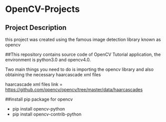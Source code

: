 # OpenCV-Projects


## Project Description
this project was created using the famous image detection library known as opencv 

##This repository contains source code of OpenCV Tutorial application, the environment is python3.0 and opencv4.0.

Two main things you need to do is importing the opencv library and also obtaining the necessary haarcascade xml files

haarcascade xml files link = https://github.com/opencv/opencv/tree/master/data/haarcascades

##install pip package for opencv
* pip install opencv-python
* pip install opencv-contrib-python
